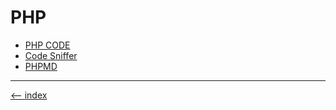 # PHP

- [PHP CODE](/php/php-code)
- [Code Sniffer](/php/code-sniffer.md)
- [PHPMD](/php/phpmd.md)

---

[<-- index](/README.md)
